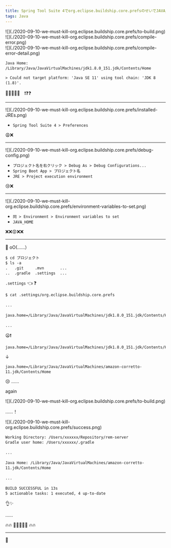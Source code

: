 ```yaml
---
title: Spring Tool Suite 4でorg.eclipse.buildship.core.prefsのせいでJAVA_HOMEが設定できなかった
tags: Java
---
```


<div class="wrap-fluid">
![](./2020-09-10-we-must-kill-org.eclipse.buildship.core.prefs/to-build.png)
</div>

<div class="wrap-fluid">
![](./2020-09-10-we-must-kill-org.eclipse.buildship.core.prefs/compile-error.png)
</div>

<div class="wrap-fluid">
![](./2020-09-10-we-must-kill-org.eclipse.buildship.core.prefs/compile-error-detail.png)
</div>

```
Java Home: /Library/Java/JavaVirtualMachines/jdk1.8.0_151.jdk/Contents/Home
```

```
> Could not target platform: 'Java SE 11' using tool chain: 'JDK 8 (1.8)'.
```

:anger::anger::rage::anger::anger:　:exclamation::question::question:

- - - - -

<div class="wrap-fluid">
![](./2020-09-10-we-must-kill-org.eclipse.buildship.core.prefs/installed-JREs.png)
</div>

- `Spring Tool Suite 4 > Preferences`

:weary::x:

- - - - -

<div class="wrap-fluid">
![](./2020-09-10-we-must-kill-org.eclipse.buildship.core.prefs/debug-config.png)
</div>

- `プロジェクト名を右クリック > Debug As > Debug Configurations...`
- `Spring Boot App > プロジェクト名`
- `JRE > Project execution environment`

:cry::x:

- - - - -

<div class="wrap-fluid">
![](./2020-09-10-we-must-kill-org.eclipse.buildship.core.prefs/environment-variables-to-set.png)
</div>

- `同 > Environment > Environment variables to set`
- `JAVA_HOME`

:x::x::rage::x::x:

- - - - -

🤔 oO(……）

```shell-session
$ cd プロジェクト
$ ls -a
.   .git     .mvn       ...
..  .gradle  .settings  ...
```

`.settings` :point_left: :question:

```shell-session
$ cat .settings/org.eclipse.buildship.core.prefs

...

java.home=/Library/Java/JavaVirtualMachines/jdk1.8.0_151.jdk/Contents/Home

...
```

:frowning::exclamation:

```
java.home=/Library/Java/JavaVirtualMachines/jdk1.8.0_151.jdk/Contents/Home
```

↓

```
java.home=/Library/Java/JavaVirtualMachines/amazon-corretto-11.jdk/Contents/Home
```

:unamused: ……

again

<div class="wrap-fluid">
![](./2020-09-10-we-must-kill-org.eclipse.buildship.core.prefs/to-build.png)
</div>

……！

<div class="wrap-fluid">
![](./2020-09-10-we-must-kill-org.eclipse.buildship.core.prefs/success.png)
</div>

```
Working Directory: /Users/xxxxxx/Repository/rem-server
Gradle user home: /Users/xxxxxx/.gradle

...

Java Home: /Library/Java/JavaVirtualMachines/amazon-corretto-11.jdk/Contents/Home

...

BUILD SUCCESSFUL in 13s
5 actionable tasks: 1 executed, 4 up-to-date
```

:ok_hand::sparkles:

……

:fire::fire: :grimacing::grimacing::grimacing::grimacing::grimacing: :fire::fire:

- - - - -

:raised_hands:
